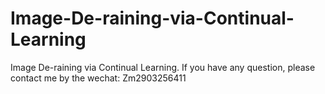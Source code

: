 # Image-De-raining-via-Continual-Learning
Image De-raining via Continual Learning.
If you have any question, please contact me by the wechat: Zm2903256411
